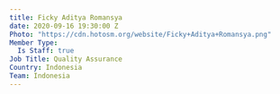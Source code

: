 ```yaml
---
title: Ficky Aditya Romansya
date: 2020-09-16 19:30:00 Z
Photo: "https://cdn.hotosm.org/website/Ficky+Aditya+Romansya.png"
Member Type:
  Is Staff: true
Job Title: Quality Assurance
Country: Indonesia
Team: Indonesia
---
```


